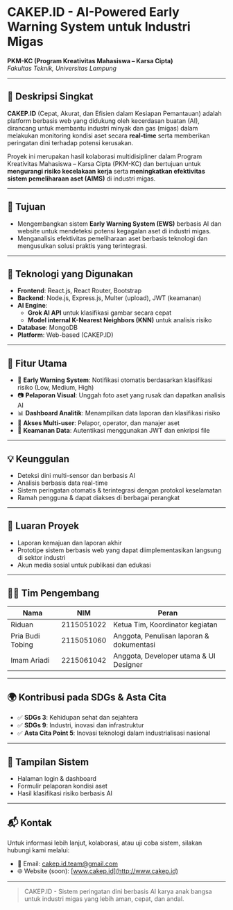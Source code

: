 # CAKEP.ID - AI-Powered Early Warning System untuk Industri Migas
**PKM-KC (Program Kreativitas Mahasiswa – Karsa Cipta)**  
_Fakultas Teknik, Universitas Lampung_

---

## 📌 Deskripsi Singkat
**CAKEP.ID** (Cepat, Akurat, dan Efisien dalam Kesiapan Pemantauan) adalah platform berbasis web yang didukung oleh kecerdasan buatan (AI), dirancang untuk membantu industri minyak dan gas (migas) dalam melakukan monitoring kondisi aset secara **real-time** serta memberikan peringatan dini terhadap potensi kerusakan.

Proyek ini merupakan hasil kolaborasi multidisipliner dalam Program Kreativitas Mahasiswa – Karsa Cipta (PKM-KC) dan bertujuan untuk **mengurangi risiko kecelakaan kerja** serta **meningkatkan efektivitas sistem pemeliharaan aset (AIMS)** di industri migas.

---

## 🎯 Tujuan
- Mengembangkan sistem **Early Warning System (EWS)** berbasis AI dan website untuk mendeteksi potensi kegagalan aset di industri migas.
- Menganalisis efektivitas pemeliharaan aset berbasis teknologi dan mengusulkan solusi praktis yang terintegrasi.

---

## 🧠 Teknologi yang Digunakan
- **Frontend**: React.js, React Router, Bootstrap
- **Backend**: Node.js, Express.js, Multer (upload), JWT (keamanan)
- **AI Engine**:
  - **Grok AI API** untuk klasifikasi gambar secara cepat
  - **Model internal K-Nearest Neighbors (KNN)** untuk analisis risiko
- **Database**: MongoDB
- **Platform**: Web-based (CAKEP.ID)

---

## 🔧 Fitur Utama
- 🚨 **Early Warning System**: Notifikasi otomatis berdasarkan klasifikasi risiko (Low, Medium, High)
- 📷 **Pelaporan Visual**: Unggah foto aset yang rusak dan dapatkan analisis AI
- 📊 **Dashboard Analitik**: Menampilkan data laporan dan klasifikasi risiko
- 👥 **Akses Multi-user**: Pelapor, operator, dan manajer aset
- 🔐 **Keamanan Data**: Autentikasi menggunakan JWT dan enkripsi file

---

## 💡 Keunggulan
- Deteksi dini multi-sensor dan berbasis AI
- Analisis berbasis data real-time
- Sistem peringatan otomatis & terintegrasi dengan protokol keselamatan
- Ramah pengguna & dapat diakses di berbagai perangkat

---

## 📎 Luaran Proyek
- Laporan kemajuan dan laporan akhir
- Prototipe sistem berbasis web yang dapat diimplementasikan langsung di sektor industri
- Akun media sosial untuk publikasi dan edukasi

---

## 🧑‍💻 Tim Pengembang
| Nama | NIM | Peran |
|------|-----|-------|
| Riduan | 2115051022 | Ketua Tim, Koordinator kegiatan |
| Pria Budi Tobing | 2115051060 | Anggota, Penulisan laporan & dokumentasi |
| Imam Ariadi | 2215061042 | Anggota, Developer utama & UI Designer |

---

## 🌍 Kontribusi pada SDGs & Asta Cita
- ✅ **SDGs 3**: Kehidupan sehat dan sejahtera
- ✅ **SDGs 9**: Industri, inovasi dan infrastruktur
- ✅ **Asta Cita Point 5**: Inovasi teknologi dalam industrialisasi nasional

---

## 📸 Tampilan Sistem
- Halaman login & dashboard
- Formulir pelaporan kondisi aset
- Hasil klasifikasi risiko berbasis AI

---

## 📬 Kontak
Untuk informasi lebih lanjut, kolaborasi, atau uji coba sistem, silakan hubungi kami melalui:

- 📧 Email: [cakep.id.team@gmail.com](mailto:cakep.id.team@gmail.com)
- 🌐 Website (soon): [www.cakep.id](http://www.cakep.id)

---

> CAKEP.ID - Sistem peringatan dini berbasis AI karya anak bangsa untuk industri migas yang lebih aman, cepat, dan andal.
